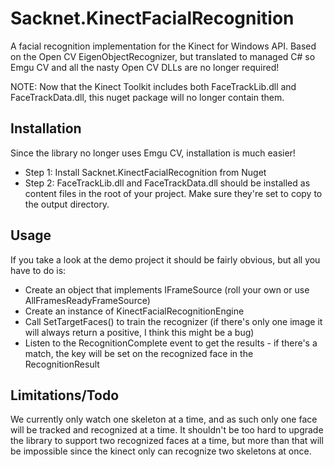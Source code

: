 Sacknet.KinectFacialRecognition
===============================

A facial recognition implementation for the Kinect for Windows API.  Based
on the Open CV EigenObjectRecognizer, but translated to managed C# so
Emgu CV and all the nasty Open CV DLLs are no longer required!

NOTE: Now that the Kinect Toolkit includes both FaceTrackLib.dll and
FaceTrackData.dll, this nuget package will no longer contain them.


Installation
------------

Since the library no longer uses Emgu CV, installation is much easier!

- Step 1: Install Sacknet.KinectFacialRecognition from Nuget
- Step 2: FaceTrackLib.dll and FaceTrackData.dll should be installed as
  content files in the root of your project.  Make sure they're set to
  copy to the output directory.


Usage
-----

If you take a look at the demo project it should be fairly obvious, but all
you have to do is:

- Create an object that implements IFrameSource (roll your own or use
  AllFramesReadyFrameSource)
- Create an instance of KinectFacialRecognitionEngine
- Call SetTargetFaces() to train the recognizer (if there's only one image it
  will always return a positive, I think this might be a bug)
- Listen to the RecognitionComplete event to get the results - if there's a
  match, the key will be set on the recognized face in the RecognitionResult


Limitations/Todo
----

We currently only watch one skeleton at a time, and as such only one face will
be tracked and recognized at a time.  It shouldn't be too hard to upgrade the
library to support two recognized faces at a time, but more than that will be
impossible since the kinect only can recognize two skeletons at once.